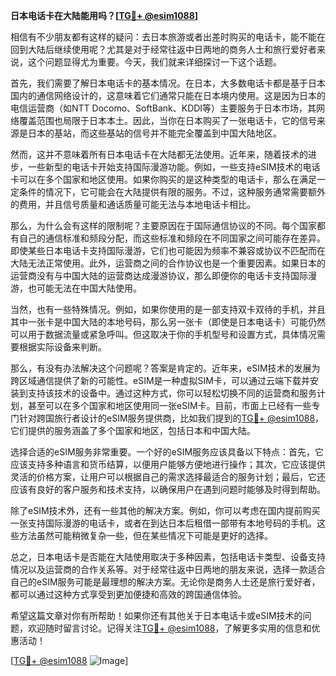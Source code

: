 **日本电话卡在大陆能用吗？[[TG💪+ @esim1088](https://t.me/s/esim1088)]**

相信有不少朋友都有这样的疑问：去日本旅游或者出差时购买的电话卡，能不能在回到大陆后继续使用呢？尤其是对于经常往返中日两地的商务人士和旅行爱好者来说，这个问题显得尤为重要。今天，我们就来详细探讨一下这个话题。

首先，我们需要了解日本电话卡的基本情况。在日本，大多数电话卡都是基于日本国内的通信网络设计的，这意味着它们通常只能在日本境内使用。这是因为日本的电信运营商（如NTT Docomo、SoftBank、KDDI等）主要服务于日本市场，其网络覆盖范围也局限于日本本土。因此，当你在日本购买了一张电话卡，它的信号来源是日本的基站，而这些基站的信号并不能完全覆盖到中国大陆地区。

然而，这并不意味着所有日本电话卡在大陆都无法使用。近年来，随着技术的进步，一些新型的电话卡开始支持国际漫游功能。例如，一些支持eSIM技术的电话卡可以在多个国家和地区使用。如果你购买的是这种类型的电话卡，那么在满足一定条件的情况下，它可能会在大陆提供有限的服务。不过，这种服务通常需要额外的费用，并且信号质量和通话质量可能无法与本地电话卡相比。

那么，为什么会有这样的限制呢？主要原因在于国际通信协议的不同。每个国家都有自己的通信标准和频段分配，而这些标准和频段在不同国家之间可能存在差异。即使某些日本电话卡支持国际漫游，它们也可能因为频率不兼容或协议不匹配而在大陆无法正常使用。此外，运营商之间的合作协议也是一个重要因素。如果日本的运营商没有与中国大陆的运营商达成漫游协议，那么即便你的电话卡支持国际漫游，也可能无法在中国大陆使用。

当然，也有一些特殊情况。例如，如果你使用的是一部支持双卡双待的手机，并且其中一张卡是中国大陆的本地号码，那么另一张卡（即使是日本电话卡）可能仍然可以用于数据流量或紧急呼叫。但这取决于你的手机型号和设置方式，具体情况需要根据实际设备来判断。

那么，有没有办法解决这个问题呢？答案是肯定的。近年来，eSIM技术的发展为跨区域通信提供了新的可能性。eSIM是一种虚拟SIM卡，可以通过云端下载并安装到支持该技术的设备中。通过这种方式，你可以轻松切换不同的运营商和服务计划，甚至可以在多个国家和地区使用同一张eSIM卡。目前，市面上已经有一些专门针对跨国旅行者设计的eSIM服务提供商，比如我们提到的[TG💪+ @esim1088](https://t.me/s/esim1088)，它们提供的服务涵盖了多个国家和地区，包括日本和中国大陆。

选择合适的eSIM服务非常重要。一个好的eSIM服务应该具备以下特点：首先，它应该支持多种语言和货币结算，以便用户能够方便地进行操作；其次，它应该提供灵活的价格方案，让用户可以根据自己的需求选择最适合的服务计划；最后，它还应该有良好的客户服务和技术支持，以确保用户在遇到问题时能够及时得到帮助。

除了eSIM技术外，还有一些其他的解决方案。例如，你可以考虑在国内提前购买一张支持国际漫游的电话卡，或者在到达日本后租借一部带有本地号码的手机。这些方法虽然可能稍微复杂一些，但在某些情况下可能是更好的选择。

总之，日本电话卡是否能在大陆使用取决于多种因素，包括电话卡类型、设备支持情况以及运营商的合作关系等。对于经常往返中日两地的朋友来说，选择一款适合自己的eSIM服务可能是最理想的解决方案。无论你是商务人士还是旅行爱好者，都可以通过这种方式享受到更加便捷和高效的跨国通信体验。

希望这篇文章对你有所帮助！如果你还有其他关于日本电话卡或eSIM技术的问题，欢迎随时留言讨论。记得关注[TG💪+ @esim1088](https://t.me/s/esim1088)，了解更多实用的信息和优惠活动！

[[TG💪+ @esim1088](https://t.me/s/esim1088) ![Image](https://i.postimg.cc/4NQfJmqS/Snipaste-2025-05-13-00-14-12.png)]